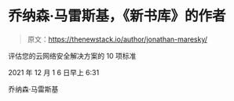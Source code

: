 # 乔纳森·马雷斯基，《新书库》的作者

> 原文：<https://thenewstack.io/author/jonathan-maresky/>

评估您的云网络安全解决方案的 10 项标准

2021 年 12 月 1 6 日早上 6:31

乔纳森·马雷斯基
